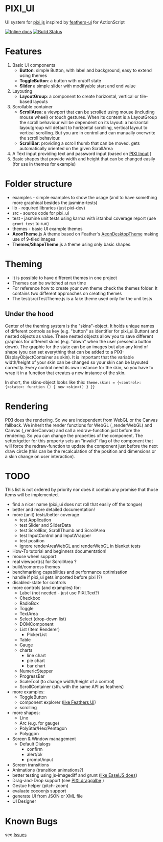 PIXI_UI
===========

UI system for [pixi.js](http://pixijs.com) inspired by [feathers-ui](http://feathersui.com) for ActionScript

[![Inline docs](http://inch-ci.org/github/brean/pixi_ui.svg?branch=master)](http://inch-ci.org/github/brean/pixi_ui)
[![Build Status](https://travis-ci.org/brean/pixi_ui.svg?branch=master)](https://travis-ci.org/brean/pixi_ui)


Features
========

 1. Basic UI components
     - **Button**: simple Button, with label and background, easy to extend using themes
     - **ToggleButton**: a button with on/off state
     - **Slider** a simple slider with modifyable start and end value
 1. Layouting
     - **LayoutGroup**: a component to create horizontal, vertical or tile-based layouts
 1. Scrollable container
     - **ScrollArea**: a viewport that can be scrolled using mouse (including mouse wheel) or touch gestures.  When its content is a LayoutGroup the scroll behaviour will be dependent on its layout: a horizontal layoutgroup will default to horizontal scrolling, vertical layout to vertical scrolling.  But you are in control and can manually overwrite the scroll behaviour.
     - **ScrollBar**: providing a scroll thumb that can be moved. gets automatically oriented on the given ScrollArea
 1. A Text input providing text and password input (based on [PIXI Input](https://github.com/SebastianNette/PIXI.Input) )
 1. Basic shapes that provide width and height that can be changed easily (for use in themes for example)


Folder structure
================

 - examples - simple examples to show the usage (and to have something more graphical besides the jasmine-tests)
 - lib - required libraries (just pixi-dev)
 - src - source code for pixi_ui
 - test - jasmine unit tests using karma with istanbul coverage report (use `grunt test` to run)
 - themes - basic UI example themes
  - **AeonTheme**.js A theme based on Feather's [AeonDesktopTheme](https://github.com/joshtynjala/feathers/tree/master/themes/AeonDesktopTheme) making use of 9-tiled images
  - **Themes/ShapeTheme**.js a theme using only basic shapes.


Theming
=======

 - It is possible to have different themes in one project
 - Themes can be switched at run time
 - For reference how to create your own theme check the themes folder.  It contains two different approaches on creating themes
 - The test/src/TestTheme.js is a fake theme used only for the unit tests

Under the hood
--------------
Center of the theming system is the "skins"-object. It holds unique names of different controls as key (e.g. "button" as identifier for pixi_ui.Button) and nested objects as value. These nested objects allow you to save different graphics for different skins (e.g. "down" when the user pressed a button down). The graphic for the state can be an images but also any kind of shape (you can set everything that can be added to a PIXI-DisplayObjectContainer as skin).
It is important that the variable width/height of your skin can be changed so your skin can be layouted correctly.
Every control need its own instance for the skin, so you have to wrap it in a function that creates a new instance of the skin.

In short, the skins-object looks like this:
`theme.skins = {<control>: {<state>: function () { new <skin>() } }}`

Rendering
=========
PIXI does the rendering. So we are independent from WebGL or the Canvas fallback.
We inherit the render functions for WebGL (_renderWebGL) and Canvas (_renderCanvas) and call a redraw-function just before the rendering.
So you can change the properties of the component. The setter/getter for this property sets an "invalid" flag of the component that will force the redraw-function to update the component just before the next draw circle (this can be the recalculation of the position and dimensions or a skin change on user interaction).

TODO
======
This list is not ordered by priority nor does it contain any promise that those items will be implemented.

 - find a nicer name (pixi_ui does not roll that easily off the tongue)
 - better and more detailed documentation!
 - more (unit) tests/better coverage
   - test Application
   - test Slider and SliderData
   - test ScrollBar, ScrollThumb and ScrollArea
   - test InputControl and InputWrapper
   - test position
   - ignore renderAreaWebGL and renderWebGL in blanket tests
 - How-To tutorial and beginners documentation!
 - mouse wheel support
 - real viewport(s) for ScrollArea ?
 - build/compress themes
 - benchmarking capabilities and performance optimisation
 - handle if pixi_ui gets imported before pixi (?)
 - disabled-state for controls
 - more controls (and examples) for:
   - Label (not needed - just use PIXI.Text?)
   - Checkbox
   - RadioBox
   - Toggle
   - TextArea
   - Select (drop-down list)
   - DOMComponent
   - List (Item Renderer)
     - PickerList
   - Table
   - Gauge
   - charts
     - line chart
     - pie chart
     - bar chart
   - NumericStepper
   - ProgressBar
   - ScaleTool (to change width/height of a control)
   - ScrollContainer (sth. with the same API as feathers)
 - more examples:
   - ToggleButton
   - component explorer ([like Feathers UI](http://feathersui.com/examples/components-explorer/))
   - scrolling
 - more shapes:
   - Line
   - Arc (e.g. for gauge)
   - PolyStar/Hex/Pentagon
   - Polyggon
 - Screen & Window management
   - Default Dialogs
     - confirm
     - alert/ok
     - prompt/input
 - Screen transitions
 - Animations (transition animations?)
 - better testing using js-imagediff and grunt ([like EaselJS does](http://blog.createjs.com/unit-tests-in-easeljs-preloadjs/))
 - Drag-and-Drop support (see [PIXI.draggalbe](https://github.com/SebastianNette/PIXI.draggable) )
 - Gestue helper (pitch-zoom)
 - evaluate cocoonjs support
 - generate UI from JSON or XML file
 - UI Designer

Known Bugs
==========
see [Issues](https://github.com/brean/pixi_ui/issues/)
